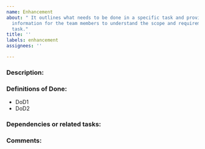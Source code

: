 ```yaml
---
name: Enhancement
about: " It outlines what needs to be done in a specific task and provides enough
  information for the team members to understand the scope and requirements of the
  task."
title: ''
labels: enhancement
assignees: ''

---
```


### Description:


### Definitions of Done:

- DoD1
- DoD2

### Dependencies or related tasks:


### Comments:
